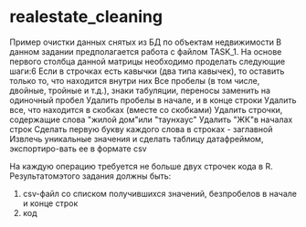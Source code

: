 # realestate_cleaning
Пример очистки данных снятых из БД по объектам недвижимости
 В данном задании предполагается работа с файлом TASK_1. 
 На основе первого
столбца данной матрицы необходимо проделать следующие шаги:6
 Если в строчках есть кавычки (два типа кавычек), то оставить только то, что находится внутри них
 Все пробелы (в том числе, двойные, тройные и т.д.), знаки табуляции, переносы заменить на одиночный пробел
 Удалить пробелы в начале, и в конце строки
 Удалить все, что находится в скобках (вместе со скобками)
 Удалить строчки, содержащие слова "жилой дом"или "таунхаус"
 Удалить "ЖК"в началах строк
 Сделать первую букву каждого слова в строках - заглавной
 Извлечь уникальные значения и сделать таблицу датафреймом, экспортиро-вать ее в формате csv

На каждую операцию требуется не больше двух строчек кода в R. 
Результатомэтого задания должны быть: 
1) csv-файл со списком получившихся значений, безпробелов в начале и конце строк
2) код
